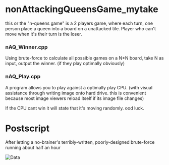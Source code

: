 # nonAttackingQueensGame_mytake
this or the "n-queens game" is a 2 players game, where each turn, one person place a queen into a board on a unattacked tile. Player who can't move when it's their turn is the loser.

### nAQ_Winner.cpp
Using brute-force to calculate all possible games on a N\*N board, take N as input, output the winner. (if they play optimally obviously)

### nAQ_Play.cpp
A program allows you to play against a optimally play CPU. (with visual assistance through writing image onto hard drive. this is convenient because most image viewers reload itself if its image file changes)

If the CPU cant win it will state that it's moving randomly. ood luck.

# Postscript
After letting a no-brainer's terribly-written, poorly-designed brute-force running about half an hour

![Data](https://github.com/nvatuan/nonAttackingQueensGame_mytake/blob/master/dat.png)
